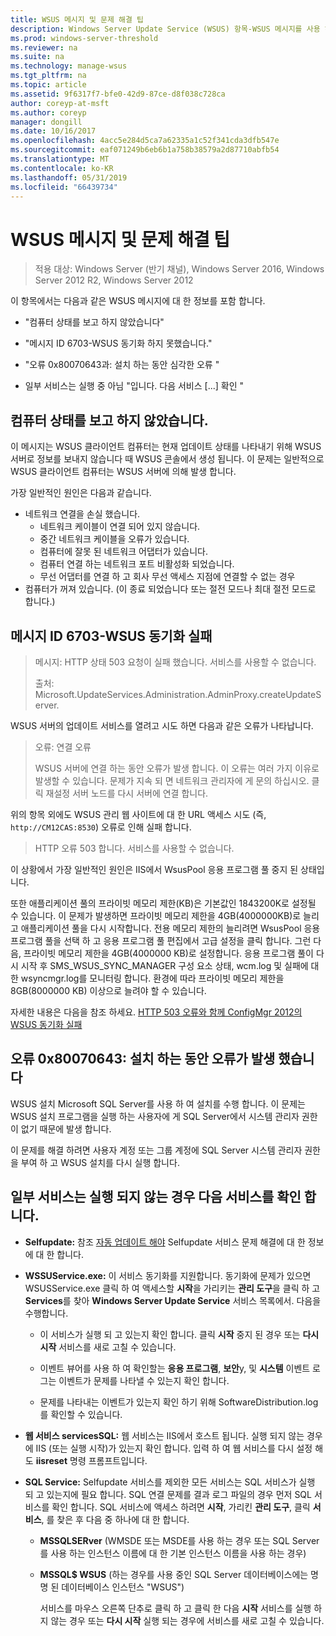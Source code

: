 ```yaml
---
title: WSUS 메시지 및 문제 해결 팁
description: Windows Server Update Service (WSUS) 항목-WSUS 메시지를 사용 하 여 문제 해결
ms.prod: windows-server-threshold
ms.reviewer: na
ms.suite: na
ms.technology: manage-wsus
ms.tgt_pltfrm: na
ms.topic: article
ms.assetid: 9f6317f7-bfe0-42d9-87ce-d8f038c728ca
author: coreyp-at-msft
ms.author: coreyp
manager: dongill
ms.date: 10/16/2017
ms.openlocfilehash: 4acc5e284d5ca7a62335a1c52f341cda3dfb547e
ms.sourcegitcommit: eaf071249b6eb6b1a758b38579a2d87710abfb54
ms.translationtype: MT
ms.contentlocale: ko-KR
ms.lasthandoff: 05/31/2019
ms.locfileid: "66439734"
---
```

# <a name="wsus-messages-and-troubleshooting-tips"></a>WSUS 메시지 및 문제 해결 팁

>적용 대상: Windows Server (반기 채널), Windows Server 2016, Windows Server 2012 R2, Windows Server 2012

이 항목에서는 다음과 같은 WSUS 메시지에 대 한 정보를 포함 합니다.

-   "컴퓨터 상태를 보고 하지 않았습니다"

-   "메시지 ID 6703-WSUS 동기화 하지 못했습니다."

-   "오류 0x80070643과: 설치 하는 동안 심각한 오류 "

-   일부 서비스는 실행 중 아님 "입니다. 다음 서비스 [...] 확인 "

## <a name="computer-has-not-reported-status"></a>컴퓨터 상태를 보고 하지 않았습니다.
이 메시지는 WSUS 클라이언트 컴퓨터는 현재 업데이트 상태를 나타내기 위해 WSUS 서버로 정보를 보내지 않습니다 때 WSUS 콘솔에서 생성 됩니다. 이 문제는 일반적으로 WSUS 클라이언트 컴퓨터는 WSUS 서버에 의해 발생 합니다.

가장 일반적인 원인은 다음과 같습니다.

-   네트워크 연결을 손실 했습니다.
    -   네트워크 케이블이 연결 되어 있지 않습니다.
    -   중간 네트워크 케이블을 오류가 있습니다.
    -   컴퓨터에 잘못 된 네트워크 어댑터가 있습니다.
    -   컴퓨터 연결 하는 네트워크 포트 비활성화 되었습니다.
    -   무선 어댑터를 연결 하 고 회사 무선 액세스 지점에 연결할 수 없는 경우
-   컴퓨터가 꺼져 있습니다. (이 종료 되었습니다 또는 절전 모드나 최대 절전 모드로 합니다.)

## <a name="message-id-6703---wsus-synchronization-failed"></a>메시지 ID 6703-WSUS 동기화 실패
> 메시지: HTTP 상태 503 요청이 실패 했습니다. 서비스를 사용할 수 없습니다.
> 
> 출처: Microsoft.UpdateServices.Administration.AdminProxy.createUpdateServer.

WSUS 서버의 업데이트 서비스를 열려고 시도 하면 다음과 같은 오류가 나타납니다.

> 오류: 연결 오류
> 
> WSUS 서버에 연결 하는 동안 오류가 발생 합니다. 이 오류는 여러 가지 이유로 발생할 수 있습니다. 문제가 지속 되 면 네트워크 관리자에 게 문의 하십시오. 클릭 재설정 서버 노드를 다시 서버에 연결 합니다.

위의 항목 외에도 WSUS 관리 웹 사이트에 대 한 URL 액세스 시도 (즉, `http://CM12CAS:8530`) 오류로 인해 실패 합니다.

> HTTP 오류 503 합니다. 서비스를 사용할 수 없습니다.

이 상황에서 가장 일반적인 원인은 IIS에서 WsusPool 응용 프로그램 풀 중지 된 상태입니다.

또한 애플리케이션 풀의 프라이빗 메모리 제한(KB)은 기본값인 1843200K로 설정될 수 있습니다. 이 문제가 발생하면 프라이빗 메모리 제한을 4GB(4000000KB)로 늘리고 애플리케이션 풀을 다시 시작합니다. 전용 메모리 제한의 늘리려면 WsusPool 응용 프로그램 풀을 선택 하 고 응용 프로그램 풀 편집에서 고급 설정을 클릭 합니다. 그런 다음, 프라이빗 메모리 제한을 4GB(4000000 KB)로 설정합니다. 응용 프로그램 풀이 다시 시작 후 SMS_WSUS_SYNC_MANAGER 구성 요소 상태, wcm.log 및 실패에 대 한 wsyncmgr.log를 모니터링 합니다. 환경에 따라 프라이빗 메모리 제한을 8GB(8000000 KB) 이상으로 늘려야 할 수 있습니다.

자세한 내용은 다음을 참조 하세요. [HTTP 503 오류와 함께 ConfigMgr 2012의 WSUS 동기화 실패](http://blogs.technet.com/b/sus/archive/2015/03/23/configmgr-2012-support-tip-wsus-sync-fails-with-http-503-errors.aspx)

## <a name="error-0x80070643-fatal-error-during-installation"></a>오류 0x80070643: 설치 하는 동안 오류가 발생 했습니다
WSUS 설치 Microsoft SQL Server를 사용 하 여 설치를 수행 합니다. 이 문제는 WSUS 설치 프로그램을 실행 하는 사용자에 게 SQL Server에서 시스템 관리자 권한이 없기 때문에 발생 합니다.

이 문제를 해결 하려면 사용자 계정 또는 그룹 계정에 SQL Server 시스템 관리자 권한을 부여 하 고 WSUS 설치를 다시 실행 합니다.

## <a name="some-services-are-not-running-check-the-following-services"></a>일부 서비스는 실행 되지 않는 경우 다음 서비스를 확인 합니다.

- **Selfupdate:** 참조 [자동 업데이트 해야](https://technet.microsoft.com/library/cc708554(v=ws.10).aspx) Selfupdate 서비스 문제 해결에 대 한 정보에 대 한 합니다.

- **WSSUService.exe:** 이 서비스 동기화를 지원합니다. 동기화에 문제가 있으면 WSUSService.exe 클릭 하 여 액세스할 **시작**을 가리키는 **관리 도구**을 클릭 하 고 **Services**를 찾아 **Windows Server Update Service** 서비스 목록에서. 다음을 수행합니다.
    
    -   이 서비스가 실행 되 고 있는지 확인 합니다. 클릭 **시작** 중지 된 경우 또는 **다시 시작** 서비스를 새로 고칠 수 있습니다.
    
    -   이벤트 뷰어를 사용 하 여 확인할는 **응용 프로그램**, **보안**y, 및 **시스템** 이벤트 로그는 이벤트가 문제를 나타낼 수 있는지 확인 합니다.
    
    -   문제를 나타내는 이벤트가 있는지 확인 하기 위해 SoftwareDistribution.log를 확인할 수 있습니다.

- **웹 서비스 servicesSQL:** 웹 서비스는 IIS에서 호스트 됩니다. 실행 되지 않는 경우에 IIS (또는 실행 시작)가 있는지 확인 합니다. 입력 하 여 웹 서비스를 다시 설정 해도 **iisreset** 명령 프롬프트입니다.

- **SQL Service:** Selfupdate 서비스를 제외한 모든 서비스는 SQL 서비스가 실행 되 고 있는지에 필요 합니다. SQL 연결 문제를 결과 로그 파일의 경우 먼저 SQL 서비스를 확인 합니다. SQL 서비스에 액세스 하려면 **시작**, 가리킨 **관리 도구**, 클릭 **서비스**, 를 찾은 후 다음 중 하나에 대 한 합니다.
    
  - **MSSQLSERver** (WMSDE 또는 MSDE를 사용 하는 경우 또는 SQL Server를 사용 하는 인스턴스 이름에 대 한 기본 인스턴스 이름을 사용 하는 경우)
    
  - **MSSQL$ WSUS** (하는 경우를 사용 중인 SQL Server 데이터베이스에는 명명 된 데이터베이스 인스턴스 "WSUS")
    
    서비스를 마우스 오른쪽 단추로 클릭 하 고 클릭 한 다음 **시작** 서비스를 실행 하지 않는 경우 또는 **다시 시작** 실행 되는 경우에 서비스를 새로 고칠 수 있습니다.
